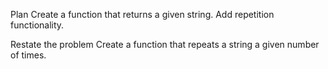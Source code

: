 Plan
    Create a function that returns a given string.
    Add repetition functionality. 

Restate the problem
    Create a function that repeats a string a given number of times. 

